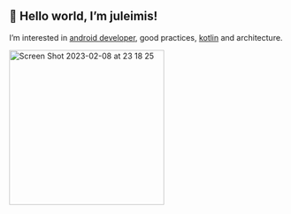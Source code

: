 ## 👋 Hello world, I’m juleimis!

I’m interested in [android developer](https://developer.android.com), good practices, [kotlin](https://kotlinlang.org/) and architecture.

<img width="280" alt="Screen Shot 2023-02-08 at 23 18 25" src="https://user-images.githubusercontent.com/16981896/217700216-1cc57fa5-dd6e-484c-a97c-c63f0b707907.png">

<!---
juleimisf/juleimisf is a ✨ special ✨ repository because its `README.md` (this file) appears on your GitHub profile.
You can click the Preview link to take a look at your changes.
--->
